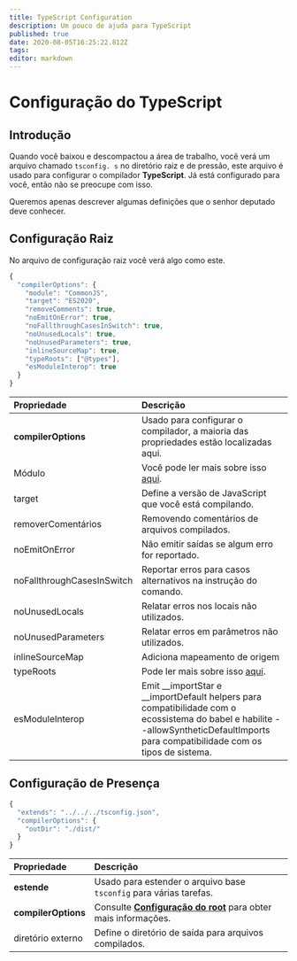 ```yaml
---
title: TypeScript Configuration
description: Um pouco de ajuda para TypeScript
published: true
date: 2020-08-05T16:25:22.812Z
tags:
editor: markdown
---
```


# Configuração do TypeScript

## Introdução

Quando você baixou e descompactou a área de trabalho, você verá um arquivo chamado `tsconfig. s` no diretório raiz e de pressão, este arquivo é usado para configurar o compilador **TypeScript**. Já está configurado para você, então não se preocupe com isso.

Queremos apenas descrever algumas definições que o senhor deputado deve conhecer.

## Configuração Raiz

No arquivo de configuração raiz você verá algo como este.

```javascript
{
  "compilerOptions": {
    "module": "CommonJS",
    "target": "ES2020",
    "removeComments": true,
    "noEmitOnError": true,
    "noFallthroughCasesInSwitch": true,
    "noUnusedLocals": true,
    "noUnusedParameters": true,
    "inlineSourceMap": true,
    "typeRoots": ["@types"],
    "esModuleInterop": true
  }
}
```

| Propriedade                | Descrição                                                                                                                                                                               |
|:-------------------------- |:--------------------------------------------------------------------------------------------------------------------------------------------------------------------------------------- |
| **compilerOptions**        | Usado para configurar o compilador, a maioria das propriedades estão localizadas aqui.                                                                                                  |
| Módulo                     | Você pode ler mais sobre isso [aqui](https://www.typescriptlang.org/docs/handbook/modules.html).                                                                                        |
| target                     | Define a versão de JavaScript que você está compilando.                                                                                                                                 |
| removerComentários         | Removendo comentários de arquivos compilados.                                                                                                                                           |
| noEmitOnError              | Não emitir saídas se algum erro for reportado.                                                                                                                                          |
| noFallthroughCasesInSwitch | Reportar erros para casos alternativos na instrução do comando.                                                                                                                         |
| noUnusedLocals             | Relatar erros nos locais não utilizados.                                                                                                                                                |
| noUnusedParameters         | Relatar erros em parâmetros não utilizados.                                                                                                                                             |
| inlineSourceMap            | Adiciona mapeamento de origem                                                                                                                                                           |
| typeRoots                  | Pode ler mais sobre isso [aqui](https://www.typescriptlang.org/docs/handbook/tsconfig-json.html#types-typeroots-and-types).                                                             |
| esModuleInterop            | Emit __importStar e __importDefault helpers para compatibilidade com o ecossistema do babel e habilite --allowSyntheticDefaultImports para compatibilidade com os tipos de sistema. |

## Configuração de Presença

```javascript
{
  "extends": "../../../tsconfig.json",
  "compilerOptions": {
    "outDir": "./dist/"
  }
}
```

| Propriedade         | Descrição                                                                                                   |
|:------------------- |:----------------------------------------------------------------------------------------------------------- |
| **estende**         | Usado para estender o arquivo base `tsconfig` para várias tarefas.                                          |
| **compilerOptions** | Consulte [**Configuração do root**](/dev/presence/tsconfig#root-configuration) para obter mais informações. |
| diretório externo   | Define o diretório de saída para arquivos compilados.                                                       |
